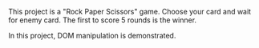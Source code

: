This project is a "Rock Paper Scissors" game. Choose your card and wait for enemy card. The first to score 5 rounds is the winner.

In this project, DOM manipulation is demonstrated.